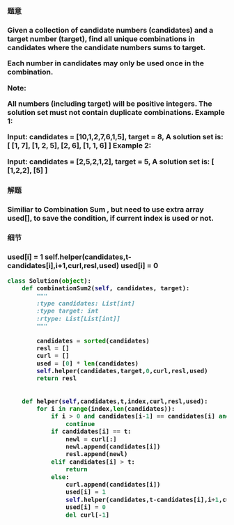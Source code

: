 <h3>题意<h3>
<p>
Given a collection of candidate numbers (candidates) and a target number (target), find all unique combinations in candidates where the candidate numbers sums to target.

Each number in candidates may only be used once in the combination.

Note:

All numbers (including target) will be positive integers.
The solution set must not contain duplicate combinations.
Example 1:

Input: candidates = [10,1,2,7,6,1,5], target = 8,
A solution set is:
[
  [1, 7],
  [1, 2, 5],
  [2, 6],
  [1, 1, 6]
]
Example 2:

Input: candidates = [2,5,2,1,2], target = 5,
A solution set is:
[
  [1,2,2],
  [5]
]
<p>




<h3>解题<h3>
<p>
Similiar to Combination Sum , but need to use extra array used[], to save the condition, if current index is used or not. 
<p>


<h3>细节<h3>
<p>
                used[i] = 1
                self.helper(candidates,t-candidates[i],i+1,curl,resl,used)
                used[i] = 0
<p>



```python
class Solution(object):
    def combinationSum2(self, candidates, target):
        """
        :type candidates: List[int]
        :type target: int
        :rtype: List[List[int]]
        """

        candidates = sorted(candidates)
        resl = []
        curl = []
        used = [0] * len(candidates)
        self.helper(candidates,target,0,curl,resl,used)
        return resl
        
        
    def helper(self,candidates,t,index,curl,resl,used):
        for i in range(index,len(candidates)):
            if i > 0 and candidates[i-1] == candidates[i] and used[i-1] == 0:
                continue
            if candidates[i] == t:
                newl = curl[:]
                newl.append(candidates[i])
                resl.append(newl)
            elif candidates[i] > t:
                return
            else:
                curl.append(candidates[i])
                used[i] = 1
                self.helper(candidates,t-candidates[i],i+1,curl,resl,used)
                used[i] = 0
                del curl[-1]

```
